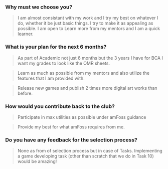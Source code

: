 ### Why must we choose you?

> I am almost consistant with my work and I try my best on whatever I do, whether it be just basic things. I try to make it as appealing as possible.
I am open to Learn more from my mentors and I am a quick learner.

### What is your plan for the next 6 months?

> As part of Academic not just 6 months but the 3 years I have for BCA I want my grades to look like the OMR sheets.

> Learn as much as possible from my mentors and also utilize the features that I am provided with.

> Release new games and publish 2 times more digital art works than before.
### How would you contribute back to the club? 

> Participate in max utilities as possible under amFoss guidance 

> Provide my best for what amFoss requires from me.
> 
### Do you have any feedback for the selection process?

> None as from of selection process but in case of Tasks. Implementing a game developing task (other than scratch that we do in Task 10) would be amazing!

